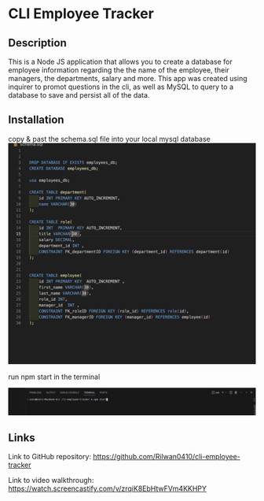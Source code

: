 # CLI Employee Tracker

## Description
This is a Node JS application that allows you to create a database for employee information regarding the the name of the employee, their managers, the departments, salary and more. This app was created using inquirer to promot questions in the cli, as well as MySQL to query to a database to save and persist all of the data.

## Installation
copy & past the schema.sql file into your local mysql database
![alt text](./assets/img/installation2.png)

run npm start in the terminal  

![alt text](./assets/img/installation.png)

## Links
Link to GitHub repository: https://github.com/Rilwan0410/cli-employee-tracker  

Link to video walkthrough: https://watch.screencastify.com/v/zrqiK8EbHtwFVm4KKHPY 
